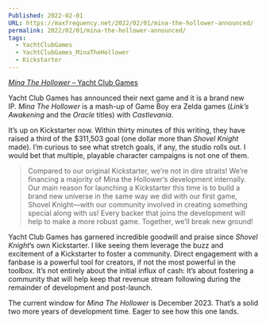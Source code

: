 ```yaml
---
Published: 2022-02-01
URL: https://maxfrequency.net/2022/02/01/mina-the-hollower-announced/
permalink: 2022/02/01/mina-the-hollower-announced/
tags:
  - YachtClubGames
  - YachtClubGames_MinaTheHollower
  - Kickstarter
---
```

[*Mina The Hollower* – Yacht Club Games](https://www.yachtclubgames.com/games/mina-the-hollower#bfa18759-9dfe-438a-9846-93d403761b55)

Yacht Club Games has announced their next game and it is a brand new IP. *Mina The Hollower* is a mash-up of Game Boy era Zelda games (*Link’s Awakening* and the *Oracle* titles) with *Castlevania*. 

It’s up on Kickstarter now. Within thirty minutes of this writing, they have raised a third of the $311,503 goal (one dollar more than *Shovel Knight* made). I’m curious to see what stretch goals, if any, the studio rolls out. I would bet that multiple, playable character campaigns is not one of them. 

> Compared to our original Kickstarter, we’re not in dire straits! We’re financing a majority of Mina the Hollower‘s development internally. Our main reason for launching a Kickstarter this time is to build a brand new universe in the same way we did with our first game, Shovel Knight—with our community involved in creating something special along with us! Every backer that joins the development will help to make a more robust game. Together, we’ll break new ground!

Yacht Club Games has garnered incredible goodwill and praise since *Shovel Knight*’s own Kickstarter. I like seeing them leverage the buzz and excitement of a Kickstarter to foster a community. Direct engagement with a fanbase is a powerful tool for creators, if not the most powerful in the toolbox. It’s not entirely about the initial influx of cash: It’s about fostering a community that will help keep that revenue stream following during the remainder of development and post-launch. 

The current window for *Mina The Hollower* is December 2023. That’s a solid two more years of development time. Eager to see how this one lands.